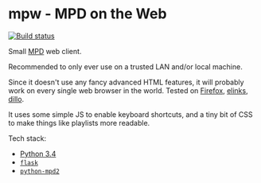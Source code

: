 # mpw - MPD on the Web

[![Build status](https://travis-ci.org/rollcat/mpw.svg)](https://travis-ci.org/rollcat/mpw)

Small [MPD](http://www.musicpd.org/) web client.

Recommended to only ever use on a trusted LAN and/or local machine.

Since it doesn't use any fancy advanced HTML features, it will
probably work on every single web browser in the world. Tested on
[Firefox](https://www.mozilla.org/en-US/firefox/),
[elinks](http://elinks.or.cz/), [dillo](http://www.dillo.org/).

It uses some simple JS to enable keyboard shortcuts, and a tiny bit of
CSS to make things like playlists more readable.

Tech stack:

- [Python 3.4](https://www.python.org/)
- [`flask`](http://flask.pocoo.org/)
- [`python-mpd2`](https://pypi.python.org/pypi/python-mpd2)
